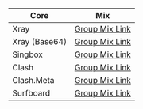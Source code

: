 | Core | Mix |
| --- | --- | 
| Xray | [Group Mix Link](https://raw.githubusercontent.com/rah-nejat/Azadi/main/xray/normal/mix) |
| Xray (Base64) | [Group Mix Link](https://raw.githubusercontent.com/rah-nejat/Azadi/main/xray/base64/mix) |
| Singbox | [Group Mix Link](https://raw.githubusercontent.com/rah-nejat/Azadi/main/singbox/mix.json) |
| Clash | [Group Mix Link](https://raw.githubusercontent.com/rah-nejat/Azadi/main/clash/mix) |
| Clash.Meta | [Group Mix Link](https://raw.githubusercontent.com/rah-nejat/Azadi/main/meta/mix) | 
| Surfboard | [Group Mix Link](https://raw.githubusercontent.com/rah-nejat/Azadi/main/surfboard/mix) |
